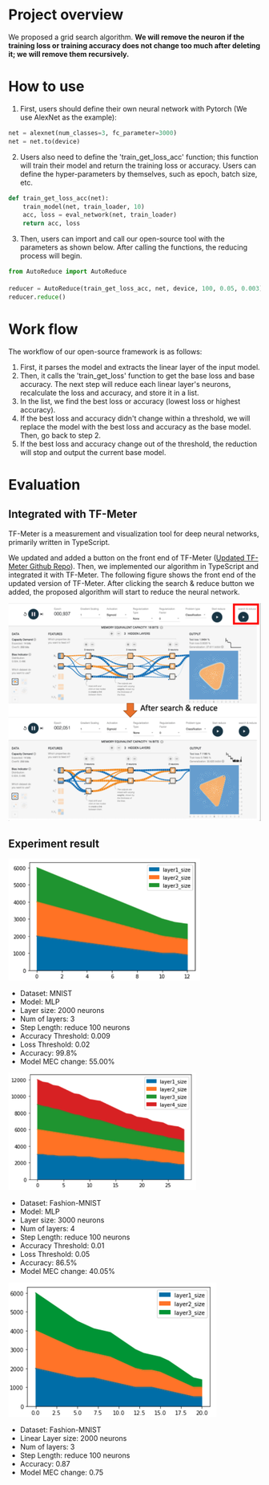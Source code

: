 # Project overview

We proposed a grid search algorithm. **We will remove the neuron if the training loss or training accuracy does not change too much after deleting it; we will remove them recursively.**

# How to use

1. First, users should define their own neural network with Pytorch (We use AlexNet as the example):
```python
net = alexnet(num_classes=3, fc_parameter=3000)
net = net.to(device)
```

2. Users also need to define the 'train_get_loss_acc' function; this function will train their model and return the training loss or accuracy. Users can define the hyper-parameters by themselves, such as epoch, batch size, etc.
```python
def train_get_loss_acc(net):
    train_model(net, train_loader, 10)
    acc, loss = eval_network(net, train_loader)
    return acc, loss
```


3. Then, users can import and call our open-source tool with the parameters as shown below. After calling the functions, the reducing process will begin. 
```python
from AutoReduce import AutoReduce

reducer = AutoReduce(train_get_loss_acc, net, device, 100, 0.05, 0.003)
reducer.reduce()
```


# Work flow

The workflow of our open-source framework is as follows: 
1. First, it parses the model and extracts the linear layer of the input model. 
2. Then, it calls the 'train_get_loss' function to get the base loss and base accuracy. The next step will reduce each linear layer's neurons, recalculate the loss and accuracy, and store it in a list. 
3. In the list, we find the best loss or accuracy (lowest loss or highest accuracy).
4. If the best loss and accuracy didn't change within a threshold, we will replace the model with the best loss and accuracy as the base model. Then, go back to step 2. 
5. If the best loss and accuracy change out of the threshold, the reduction will stop and output the current base model.

# Evaluation

## Integrated with TF-Meter

TF-Meter is a measurement and visualization tool for deep neural networks, primarily written in TypeScript. 

We updated and added a button on the front end of TF-Meter ([Updated TF-Meter Github Repo](https://github.com/mastertiller/tf-meter)). Then, we implemented our algorithm in TypeScript and integrated it with TF-Meter. The following figure shows the front end of the updated version of TF-Meter. After clicking the search & reduce button we added, the proposed algorithm will start to reduce the neural network.

![](images/tf-meter.png)

## Experiment result

![](images/exp1.png)

* Dataset: MNIST
* Model: MLP
* Layer size: 2000 neurons
* Num of layers: 3
* Step Length: reduce 100 neurons
* Accuracy Threshold: 0.009
* Loss Threshold: 0.02
* Accuracy: 99.8%
* Model MEC change:  55.00%

![](images/exp2.png)

* Dataset: Fashion-MNIST
* Model: MLP
* Layer size: 3000 neurons
* Num of layers: 4
* Step Length: reduce 100 neurons
* Accuracy Threshold: 0.01
* Loss Threshold: 0.05
* Accuracy: 86.5%
* Model MEC change: 40.05%


![](images/exp3.png)

* Dataset: Fashion-MNIST
* Linear Layer size: 2000 neurons
* Num of layers: 3
* Step Length: reduce 100 neurons
* Accuracy: 0.87
* Model MEC change: 0.75
